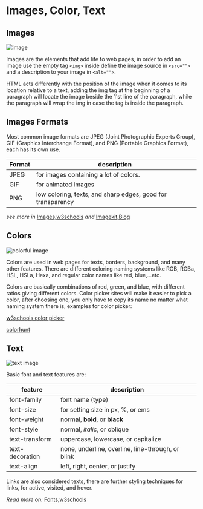 # Images, Color, Text
## Images

![image](https://2.bp.blogspot.com/-cXd6n4cUImU/Ven6J2r6-_I/AAAAAAAAD7s/3NI_O4VIjGk/s1600/LR%2B4up%2Btulips.jpg)

Images are the elements that add life to web pages, in order to add an image use the empty tag `<img>` inside define the image source in `<src="">` and a description to your image in `<alt="">`.

HTML acts differently with the position of the image when it comes to its location relative to a text, adding the img tag at the beginning of a paragraph will locate the image beside the 1'st line of the paragraph, while the paragraph will wrap the img in case the tag is inside the paragraph.

## Images Formats

Most common image formats are JPEG (Joint Photographic Experts Group), GIF (Graphics Interchange Format), and PNG (Portable Graphics Format), each has its own use.

Format | description
------------ | -------------
JPEG | for images containing a lot of colors.
GIF | for animated images
PNG | low coloring, texts, and sharp edges, good for transparency

*see more in* [Images,w3schools](https://www.w3schools.com/html/html_images.asp) *and* [Imagekit,Blog](https://blog.imagekit.io/jpeg-vs-png-vs-gif-which-image-format-to-use-and-when-c8913ae3e01d)

## Colors

![colorful image](https://materialui.co/img/material-colors.svg)

Colors are used in web pages for texts, borders, background, and many other features. There are different coloring naming systems like RGB, RGBa, HSL, HSLa, Hexa, and regular color names like red, blue,...etc.

Colors are basically combinations of red, green, and blue, with different ratios giving different colors. Color picker sites will make it easier to pick a color, after choosing one, you only have to copy its name no matter what naming system there is, examples for color picker:

[w3schools color picker](http://www-db.deis.unibo.it/courses/TW/DOCS/w3schools/colors/colors_picker.asp-colorhex=92B6D5.html)

[colorhunt](https://colorhunt.co/)

## Text

![text image](https://lh3.googleusercontent.com/proxy/Zon2e9TtCSYTfxMoPCtbJkwJL1d3dEH8ZJ4biOpPYriDRG-nKm9m8p4UhfNAPI8XqWbcV8O9irdreJg6--eY0XD8GOPSEqDdqlfOFh3sKu9FH51mNT7Q)

Basic font and text features are:

feature | description
------------ | -------------
font-family | font name (type)
font-size | for setting size in px, %, or ems
font-weight | normal, **bold**, or **black**
font-style | normal, *italic*, or oblique
text-transform | uppercase, lowercase, or capitalize
text-decoration | none, underline, overline, line-through, or blink
text-align | left, right, center, or justify

Links are also considered texts, there are further styling techniques for links, for active, visited, and hover.

*Read more on:* [Fonts,w3schools](https://www.w3schools.com/css/css_font.asp)
